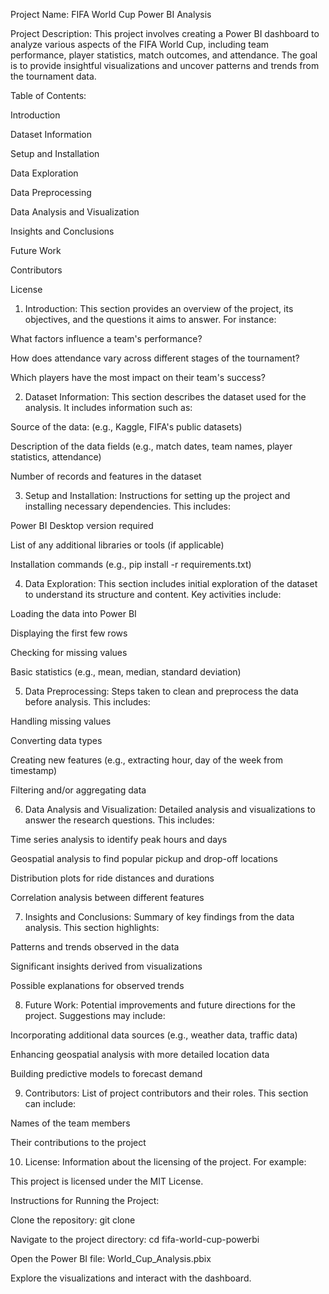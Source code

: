 Project Name: FIFA World Cup Power BI Analysis

Project Description: This project involves creating a Power BI dashboard to analyze various aspects of the FIFA World Cup, including team performance, player statistics, match outcomes, and attendance. The goal is to provide insightful visualizations and uncover patterns and trends from the tournament data.

Table of Contents:

Introduction

Dataset Information

Setup and Installation

Data Exploration

Data Preprocessing

Data Analysis and Visualization

Insights and Conclusions

Future Work

Contributors

License

1. Introduction: This section provides an overview of the project, its objectives, and the questions it aims to answer. For instance:

What factors influence a team's performance?

How does attendance vary across different stages of the tournament?

Which players have the most impact on their team's success?

2. Dataset Information: This section describes the dataset used for the analysis. It includes information such as:

Source of the data: (e.g., Kaggle, FIFA's public datasets)

Description of the data fields (e.g., match dates, team names, player statistics, attendance)

Number of records and features in the dataset

3. Setup and Installation: Instructions for setting up the project and installing necessary dependencies. This includes:

Power BI Desktop version required

List of any additional libraries or tools (if applicable)

Installation commands (e.g., pip install -r requirements.txt)

4. Data Exploration: This section includes initial exploration of the dataset to understand its structure and content. Key activities include:

Loading the data into Power BI

Displaying the first few rows

Checking for missing values

Basic statistics (e.g., mean, median, standard deviation)

5. Data Preprocessing: Steps taken to clean and preprocess the data before analysis. This includes:

Handling missing values

Converting data types

Creating new features (e.g., extracting hour, day of the week from timestamp)

Filtering and/or aggregating data

6. Data Analysis and Visualization: Detailed analysis and visualizations to answer the research questions. This includes:

Time series analysis to identify peak hours and days

Geospatial analysis to find popular pickup and drop-off locations

Distribution plots for ride distances and durations

Correlation analysis between different features

7. Insights and Conclusions: Summary of key findings from the data analysis. This section highlights:

Patterns and trends observed in the data

Significant insights derived from visualizations

Possible explanations for observed trends

8. Future Work: Potential improvements and future directions for the project. Suggestions may include:

Incorporating additional data sources (e.g., weather data, traffic data)

Enhancing geospatial analysis with more detailed location data

Building predictive models to forecast demand

9. Contributors: List of project contributors and their roles. This section can include:

Names of the team members

Their contributions to the project

10. License: Information about the licensing of the project. For example:

This project is licensed under the MIT License.

Instructions for Running the Project:

Clone the repository: git clone <repository-url>

Navigate to the project directory: cd fifa-world-cup-powerbi

Open the Power BI file: World_Cup_Analysis.pbix

Explore the visualizations and interact with the dashboard.
